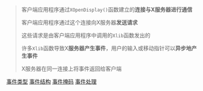 > 客户端应用程序通过`XOpenDisplay()`函数建立的**连接与X服务器进行通信**
>
> 客户端应用程序通过这个连接向X服务器**发送请求**
>
> 这些请求是由客户端应用程序中调用的`Xlib`函数发出的
>
> 许多`Xlib`函数导致X**服务器产生事件**，用户的输入或移动指针可以**异步地产生事件**
>
> X服务器在同一连接上将事件返回给客户端

[事件类型](./types.md)
[事件结构](./structures.md)
[事件掩码](./masks.md)
[事件处理](./processing.md)

